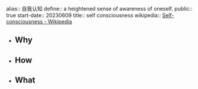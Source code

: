 alias:: 自我认知
define:: a heightened sense of awareness of oneself.
public:: true
start-date:: 20230609
title:: self consciousness
wikipedia:: [Self-consciousness - Wikipedia](https://en.wikipedia.org/wiki/Self-consciousness)

- ## Why
- ## How
- ## What